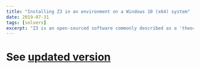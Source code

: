 ```yaml
---
title: "Installing Z3 in an environment on a Windows 10 (x64) system"
date: 2019-07-31
tags: [solvers]
excerpt: "Z3 is an open-sourced software commonly described as a 'theorem prover'. It is also a problem solver..."
---
```


# See [updated version](./2021-04-27-Installing_Z3_on_Windows_10x64_Update.md)
